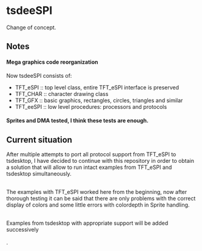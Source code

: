 # tsdeeSPI

Change of concept.

## Notes

#### Mega graphics code reorganization

Now tsdeeSPI consists of:

* TFT_eSPI  :: top level class, entire TFT_eSPI interface is preserved
* TFT_CHAR  :: character drawing class
* TFT_GFX   :: basic graphics, rectangles, circles, triangles and similar
* TFT_eeSPI :: low level procedures: processors and protocols

#### Sprites and DMA tested, I think these tests are enough.

## Current situation

After multiple attempts to port all protocol support from TFT_eSPI to tsdesktop,
I have decided to continue with this repository in order to obtain a solution
that will allow to run intact examples from TFT_eSPI and tsdesktop simultaneously.<br/></br>

The examples with TFT_eSPI worked here from the beginning,
now after thorough testing it can be said that there are only problems
with the correct display of colors and some little errors with colordepth in Sprite handling.<br/></br>

Examples from tsdesktop with appropriate support will be added successively<br/></br>.
